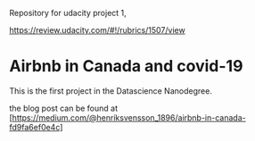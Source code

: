 Repository for udacity project 1, 

https://review.udacity.com/#!/rubrics/1507/view

# Airbnb in Canada and covid-19

This is the first project in the Datascience Nanodegree.

the blog post can be found at [https://medium.com/@henriksvensson_1896/airbnb-in-canada-fd9fa6ef0e4c]

